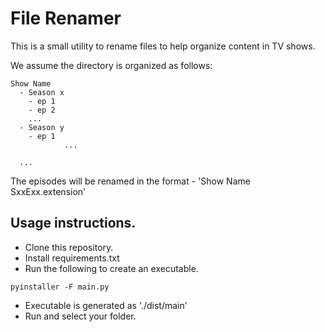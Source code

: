 # File Renamer

This is a small utility to rename files to help organize content in TV shows.

We assume the directory is organized as follows:

```
Show Name
  - Season x
    - ep 1
    - ep 2
    ...
  - Season y
    - ep 1
            ...

  ...
```

The episodes will be renamed in the format - 'Show Name SxxExx.extension'

## Usage instructions.

  - Clone this repository.
  - Install requirements.txt
  - Run the following to create an executable.

```
pyinstaller -F main.py
```
  - Executable is generated as './dist/main'
  - Run and select your folder.
